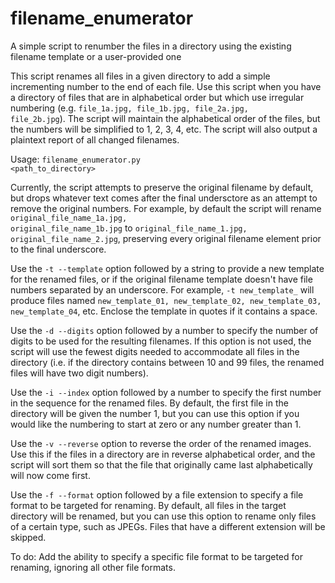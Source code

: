 # filename_enumerator
A simple script to renumber the files in a directory using the existing filename template or a user-provided one

This script renames all files in a given directory to add a simple incrementing number to the end of each file. Use this script when you have a directory of files that are in alphabetical order but which use irregular numbering (e.g. <code>file_1a.jpg, file_1b.jpg, file_2a.jpg, file_2b.jpg</code>). The script will maintain the alphabetical order of the files, but the numbers will be simplified to 1, 2, 3, 4, etc. The script will also output a plaintext report of all changed filenames.

Usage:
<code>filename_enumerator.py <path_to_directory></code>

Currently, the script attempts to preserve the original filename by default, but drops whatever text comes after the final undersctore as an attempt to remove the original numbers. For example, by default the script will rename <code>original_file_name_1a.jpg, original_file_name_1b.jpg</code> to <code>original_file_name_1.jpg, original_file_name_2.jpg</code>, preserving every original filename element prior to the final underscore.

Use the <code>-t --template</code> option followed by a string to provide a new template for the renamed files, or if the original filename template doesn't have file numbers separated by an underscore. For example, <code>-t new_template_</code> will produce files named <code>new_template_01, new_template_02, new_template_03, new_template_04</code>, etc. Enclose the template in quotes if it contains a space.

Use the <code>-d --digits</code> option followed by a number to specify the number of digits to be used for the resulting filenames. If this option is not used, the script will use the fewest digits needed to accommodate all files in the directory (i.e. if the directory contains between 10 and 99 files, the renamed files will have two digit numbers).

Use the <code>-i --index</code> option followed by a number to specify the first number in the sequence for the renamed files. By default, the first file in the directory will be given the number 1, but you can use this option if you would like the numbering to start at zero or any number greater than 1.

Use the <code>-v --reverse</code> option to reverse the order of the renamed images. Use this if the files in a directory are in reverse alphabetical order, and the script will sort them so that the file that originally came last alphabetically will now come first.
  
Use the <code>-f --format</code> option followed by a file extension to specify a file format to be targeted for renaming. By default, all files in the target directory will be renamed, but you can use this option to rename only files of a certain type, such as JPEGs. Files that have a different extension will be skipped.

To do: Add the ability to specify a specific file format to be targeted for renaming, ignoring all other file formats.
